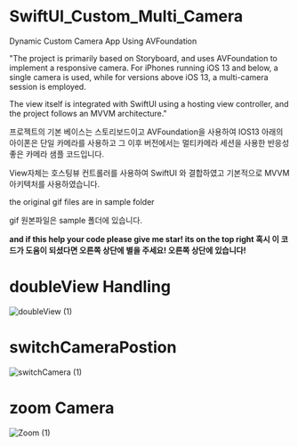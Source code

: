 # SwiftUI_Custom_Multi_Camera
Dynamic Custom Camera App Using AVFoundation




"The project is primarily based on Storyboard, and uses AVFoundation to implement a responsive camera. For iPhones running iOS 13 and below, a single camera is used, while for versions above iOS 13, a multi-camera session is employed.

The view itself is integrated with SwiftUI using a hosting view controller, and the project follows an MVVM architecture."



프로젝트의 기본 베이스는 스토리보드이고
AVFoundation을 사용하여 IOS13 아래의 아이폰은 단일 카메라를 사용하고
그 이후 버전에서는 멀티카메라 세션을 사용한 반응성 좋은 카메라 샘플 코드입니다.

View자체는 호스팅뷰 컨트롤러를 사용하여 SwiftUI 와 결합하였고 기본적으로 MVVM 아키텍처를 사용하였습니다.

the original gif files are in sample folder

gif 원본파일은 sample 폴더에 있습니다.

**and if this help your code please give me star! its on the top right 
혹시 이 코드가 도움이 되셨다면 오른쪽 상단에 별을 주세요! 오른쪽 상단에 있습니다!**

# doubleView Handling

![doubleView (1)](https://github.com/user-attachments/assets/7dec2e7d-abd9-4b47-bd75-269be4fe20bd)


# switchCameraPostion

![switchCamera (1)](https://github.com/user-attachments/assets/3b306017-f6ed-4af8-9c61-c003dda8d6ce)


# zoom Camera

![Zoom (1)](https://github.com/user-attachments/assets/3288293f-139d-4865-b135-144241dc25d3)









